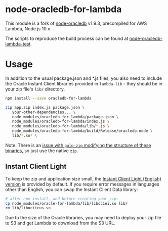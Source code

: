 # node-oracledb-for-lambda

This module is a fork of [node-oracledb](https://github.com/oracle/node-oracledb) v1.9.3, precompiled for AWS Lambda, Node.js 10.x

The scripts to reproduce the build process can be found at [node-oracledb-lambda-test](https://github.com/nalbion/node-oracledb-lambda-test). 

# Usage

In addition to the usual package.json and *.js files, you also need to include the 
Oracle Instant Client libraries provided in `lambda-lib` - they should be in your zip file's `lib/` directory.

```bash
npm install --save oracledb-for-lambda

zip app.zip index.js package.json \
   your-other-dependencies... \
   node_modules/oracledb-for-lambda/package.json \
   node_modules/oracledb-for-lambda/index.js \
   node_modules/oracledb-for-lambda/lib/*.js \
   node_modules/oracledb-for-lambda/build/Release/oracledb.node \
   lib/*.so* \
```

Note: There is an [issue with `gulp-zip` modifying the structure of these binaries](https://github.com/thejoshwolfe/yazl/issues/25), so just use the native `zip`. 


## Instant Client Light
To keep the zip and application size small, the [Instant Client Light (English) version](https://docs.oracle.com/database/121/LNOCI/oci01int.htm#LNOCI13309) is provided by default.
If you require error messages in languages other than English, you can swap the Instant Client Data library:

```bash
# after npm install, and before creating your zip:
cp node_modules/oracle-for-lambda/lib/libociei.so lib/
rm lib/libociicus.so
```

Due to the size of the Oracle libraries, you may need to deploy your zip file to S3 and get Lambda to download from the S3 URL.
